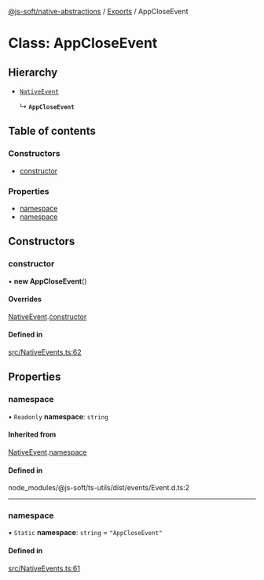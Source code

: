 [@js-soft/native-abstractions](../README.md) / [Exports](../modules.md) / AppCloseEvent

# Class: AppCloseEvent

## Hierarchy

- [`NativeEvent`](NativeEvent.md)

  ↳ **`AppCloseEvent`**

## Table of contents

### Constructors

- [constructor](AppCloseEvent.md#constructor)

### Properties

- [namespace](AppCloseEvent.md#namespace)
- [namespace](AppCloseEvent.md#namespace)

## Constructors

### constructor

• **new AppCloseEvent**()

#### Overrides

[NativeEvent](NativeEvent.md).[constructor](NativeEvent.md#constructor)

#### Defined in

[src/NativeEvents.ts:62](https://github.com/js-soft/ts-native-access/blob/93dbc36/packages/abstractions/src/NativeEvents.ts#L62)

## Properties

### namespace

• `Readonly` **namespace**: `string`

#### Inherited from

[NativeEvent](NativeEvent.md).[namespace](NativeEvent.md#namespace)

#### Defined in

node_modules/@js-soft/ts-utils/dist/events/Event.d.ts:2

___

### namespace

▪ `Static` **namespace**: `string` = `"AppCloseEvent"`

#### Defined in

[src/NativeEvents.ts:61](https://github.com/js-soft/ts-native-access/blob/93dbc36/packages/abstractions/src/NativeEvents.ts#L61)
